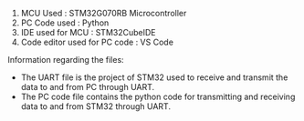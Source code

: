 1. MCU Used : STM32G070RB Microcontroller
2. PC Code used : Python
3. IDE used for MCU : STM32CubeIDE
4. Code editor used for PC code : VS Code

Information regarding the files:

* The UART file is the project of STM32 used to receive and transmit the data to and from PC through UART.
* The PC code file contains the python code for transmitting and receiving data to and from STM32 through UART.
